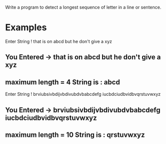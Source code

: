 Write a program to detect a longest sequence of letter in a line or sentence.

# Examples

Enter String !
that is on abcd but he don't give a xyz

You Entered -> that is on abcd but he don't give a xyz
---------------
maximum length = 4
String is : abcd
-------------------------------
Enter String !
brviubsivbdijvbdivubdvbabcdefg iucbdciudbvidbvqrstuvwxyz

You Entered -> brviubsivbdijvbdivubdvbabcdefg iucbdciudbvidbvqrstuvwxyz
---------------
maximum length = 10
String is : qrstuvwxyz
-------------------------------

